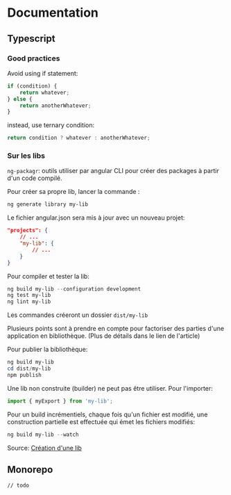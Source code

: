 # Documentation
## Typescript
### Good practices
Avoid using if statement:
```Typescript 
if (condition) {
    return whatever;
} else {
    return anotherWhatever;
}
```
instead, use ternary condition:
```Typescript 
return condition ? whatever : anotherWhatever;
```

### Sur les libs
`ng-packagr`: outils utiliser par angular CLI pour créer des packages à partir d'un code compilé.

Pour créer sa propre lib, lancer la commande :
```powershell 
ng generate library my-lib
```

Le fichier angular.json sera mis à jour avec un nouveau projet:
```json
"projects": {
    // ... 
    "my-lib": {
        // ...
    }
}
```
Pour compiler et tester la lib:
```powershell
ng build my-lib --configuration development
ng test my-lib
ng lint my-lib
```
Les commandes créeront un dossier `dist/my-lib`

Plusieurs points sont à prendre en compte pour factoriser des parties d'une application en bibliothèque. 
(Plus de détails dans le lien de l'article)

Pour publier la bibliothèque:
```powershell
ng build my-lib
cd dist/my-lib
npm publish
```

Une lib non construite (builder) ne peut pas être utiliser.
Pour l'importer:
```Typescript
import { myExport } from 'my-lib';
```

Pour un build incrémentiels, chaque fois qu'un fichier est modifié, une construction partielle est effectuée qui émet les fichiers modifiés: 
```powershell
ng build my-lib --watch
```

Source: [Création d'une lib](https://angular.io/guide/creating-libraries)

## Monorepo
`// todo`